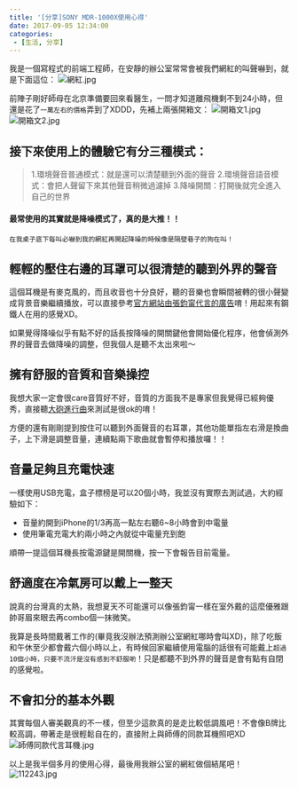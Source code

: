```yaml
---
title: '[分享]SONY MDR-1000X使用心得'
date: 2017-09-05 12:34:00
categories:
 - [生活, 分享]
---
```

我是一個寫程式的前端工程師，在安靜的辦公室常常會被我們網紅的叫聲嚇到，就是下面這位：
![網紅.jpg](http://user-image.logdown.io/user/18810/blog/18323/post/2265298/FYgS6RWfSOLarecmH7kS_%E7%B6%B2%E7%B4%85.jpg)

前陣子剛好師母在北京準備要回來看醫生，一問才知道離飛機剩不到24小時，但還是花了`一萬左右的價格`弄到了XDDD，先補上兩張開箱文：
![開箱文1.jpg](http://user-image.logdown.io/user/18810/blog/18323/post/2265298/CufDbJ61TAG9X7mDAJjo_%E9%96%8B%E7%AE%B1%E6%96%871.jpg)
![開箱文2.jpg](http://user-image.logdown.io/user/18810/blog/18323/post/2265298/UlBYH6J8RvyYSPeauRrA_%E9%96%8B%E7%AE%B1%E6%96%872.jpg)

## 接下來使用上的體驗它有分三種模式：
> 1.環境聲音普通模式：就是還可以清楚聽到外面的聲音
> 2.環境聲音語音模式：會把人聲留下來其他聲音稍微過濾掉
> 3.降噪開關：打開後就完全進入自己的世界

#### 最常使用的其實就是降噪模式了，真的是大推！！
`在我桌子底下每叫必嚇到我的網紅再開起降噪的時候像是隔壁巷子的狗在叫！`

## 輕輕的壓住右邊的耳罩可以很清楚的聽到外界的聲音
這個耳機是有麥克風的，而且收音也十分良好，聽的音樂也會瞬間被轉的很小聲變成背景音樂繼續播放，可以直接參考[官方網站由張鈞甯代言的廣告](https://www.youtube.com/watch?v=u4-kZbcqDxo)唷！用起來有鋼鐵人在用的感覺XD。

如果覺得降噪似乎有點不好的話長按降噪的開關鍵他會開始優化程序，他會偵測外界的聲音去做降噪的調整，但我個人是聽不太出來啦～

## 擁有舒服的音質和音樂操控
我想大家一定會很care音質好不好，音質的方面我不是專家但我覺得已經夠優秀，直接聽[大砲進行曲](https://www.youtube.com/watch?v=6PxPwfTn7SY)來測試是很ok的唷！

方便的還有剛剛提到按住可以聽到外面聲音的右耳罩，其他功能單指左右滑是換曲子，上下滑是調整音量，連續點兩下歌曲就會暫停和播放囉！！

## 音量足夠且充電快速
一樣使用USB充電，盒子標榜是可以20個小時，我並沒有實際去測試過，大約經驗如下：
- 音量約開到iPhone的1/3再高一點左右聽6~8小時會到中電量
- 使用筆電充電大約兩小時之內就從中電量充到飽

順帶一提這個耳機長按電源鍵是開關機，按一下會報告目前電量。

## 舒適度在冷氣房可以戴上一整天
說真的台灣真的太熱，我想夏天不可能還可以像張鈞甯一樣在室外戴的這麼優雅跟帥哥眉來眼去再combo個一抹微笑。

我算是長時間戴著工作的(畢竟我沒辦法預測辦公室網紅哪時會叫XD)，除了吃飯和午休至少都會戴六個小時以上，有時候回家繼續使用電腦的話很有可能戴上`超過10個小時，只要不流汗是沒有感到不舒服喲`！只是都聽不到外界的聲音是會有點有自閉的感覺啦。

## 不會扣分的基本外觀
其實每個人審美觀真的不一樣，但至少這款真的是走比較低調風吧！不會像B牌比較高調，帶著走是很輕鬆自在的，直接附上與師傅的同款耳機照吧XD
![師傅同款代言耳機.jpg](http://user-image.logdown.io/user/18810/blog/18323/post/2265298/PpvljfSVQq2rKUKdO8TG_%E5%B8%AB%E5%82%85%E5%90%8C%E6%AC%BE%E4%BB%A3%E8%A8%80%E8%80%B3%E6%A9%9F.jpg)

以上是我半個多月的使用心得，最後用我辦公室的網紅做個結尾吧！
![112243.jpg](http://user-image.logdown.io/user/18810/blog/18323/post/2265298/tRBHfSWnQaSUQfv8hWEo_112243.jpg)
